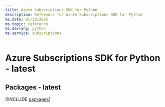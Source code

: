 ```yaml
---
title: Azure Subscriptions SDK for Python
description: Reference for Azure Subscriptions SDK for Python
ms.date: 01/30/2025
ms.topic: reference
ms.devlang: python
ms.service: subscriptions
---
```

# Azure Subscriptions SDK for Python - latest
## Packages - latest
[!INCLUDE [packages](subscriptions-index.md)]